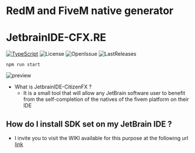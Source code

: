 # RedM and FiveM native generator 
# JetbrainIDE-CFX.RE

[![TypeScript](https://badges.frapsoft.com/typescript/code/typescript.png?v=101)](https://github.com/ellerbrock/typescript-badges/)
![License](https://img.shields.io/github/license/iTexZoz/JetbrainIDE-CitizenFX.svg)
![OpenIssue](https://img.shields.io/github/issues/iTexZoz/JetbrainIDE-CitizenFX.svg?style=flat)
![LastReleases](https://img.shields.io/github/release/iTexZoz/JetbrainIDE-CitizenFX.svg?label=Last%20releases&style=flat)

```
npm run start
```

![preview](https://picture.dylan-malandain.me/cmd_RrClO8AUyK.png)

- What is JetbrainIDE-CitizenFX ?
  * It is a small tool that will allow any JetBrain software user to benefit from the self-completion of the natives of the fivem platform on their IDE

## How do I install SDK set on my JetBrain IDE ? 
- I invite you to visit the WIKI available for this purpose at the following url [link](https://github.com/iTexZoz/JetbrainIDE-CitizenFX/wiki)



